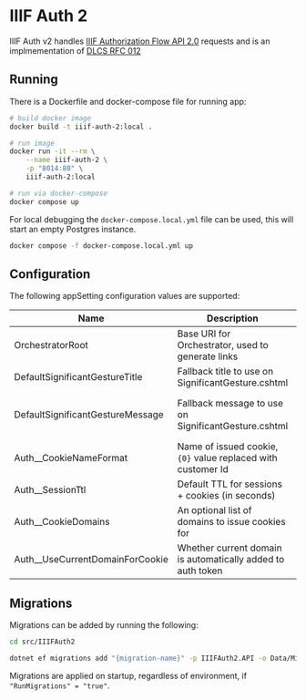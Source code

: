 # IIIF Auth 2

IIIF Auth v2 handles [IIIF Authorization Flow API 2.0](https://iiif.io/api/auth/2.0/) requests and is an implmementation of [DLCS RFC 012](https://github.com/dlcs/protagonist/blob/31bcd7db4d4856620b44b03e63d91d11e6832c62/docs/rfcs/012-auth-service.md)

## Running

There is a Dockerfile and docker-compose file for running app:

```bash
# build docker image
docker build -t iiif-auth-2:local .  

# run image
docker run -it --rm \
    --name iiif-auth-2 \
    -p "8014:80" \
    iiif-auth-2:local

# run via docker-compose
docker compose up
```

For local debugging the `docker-compose.local.yml` file can be used, this will start an empty Postgres instance.

```bash
docker compose -f docker-compose.local.yml up
```

## Configuration

The following appSetting configuration values are supported:

| Name                             | Description                                                  | Default                                         |
| -------------------------------- | ------------------------------------------------------------ | ----------------------------------------------- |
| OrchestratorRoot                 | Base URI for Orchestrator, used to generate links            |                                                 |
| DefaultSignificantGestureTitle   | Fallback title to use on SignificantGesture.cshtml           | `"Click to continue"`                           |
| DefaultSignificantGestureMessage | Fallback message to use on SignificantGesture.cshtml         | `"You will now be redirected to DLCS to login"` |
| Auth__CookieNameFormat           | Name of issued cookie, `{0}` value replaced with customer Id | `"dlcs-auth2-{0}`                               |
| Auth__SessionTtl                 | Default TTL for sessions + cookies (in seconds)              | 600                                             |
| Auth__CookieDomains              | An optional list of domains to issue cookies for             |                                                 |
| Auth__UseCurrentDomainForCookie  | Whether current domain is automatically added to auth token  | `true`                                          |


## Migrations

Migrations can be added by running the following:

```bash
cd src/IIIFAuth2

dotnet ef migrations add "{migration-name}" -p IIIFAuth2.API -o Data/Migrations
```

Migrations are applied on startup, regardless of environment, if `"RunMigrations" = "true"`.